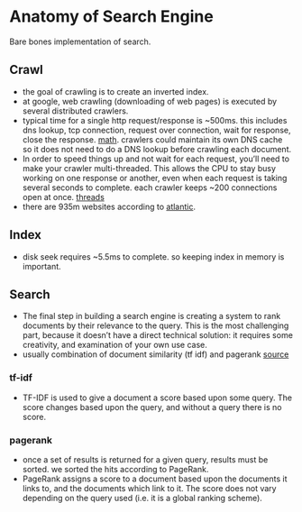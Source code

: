 # Anatomy of Search Engine
Bare bones implementation of search.

## Crawl
* the goal of crawling is to create an inverted index.
* at google, web crawling (downloading of web pages) is executed by several distributed crawlers.
* typical time for a single http request/response is ~500ms. this includes dns lookup, tcp connection, request over connection, wait for response, close the response. [math](https://www.quora.com/How-fast-should-network-request-response-normally-take-from-server-to-server). crawlers could maintain its own DNS cache so it does not need to do a DNS lookup before crawling each document.
* In order to speed things up and not wait for each request, you’ll need to make your crawler multi-threaded. This allows the CPU to stay busy working on one response or another, even when each request is taking several seconds to complete. each crawler keeps ~200 connections open at once. [threads](https://blog.hartleybrody.com/scrape-amazon/#code)
* there are 935m websites according to [atlantic](https://www.theatlantic.com/technology/archive/2015/09/how-many-websites-are-there/408151/). 

## Index
* disk seek requires ~5.5ms to complete. so keeping index in memory is important.

## Search

* The final step in building a search engine is creating a system to rank documents by their relevance to the query. This is the most challenging part, because it doesn’t have a direct technical solution: it requires some creativity, and examination of your own use case.
* usually combination of document similarity (tf idf) and pagerank [source](https://stackoverflow.com/questions/10692752/advantages-page-rank-has-over-tf-idf)

### tf-idf
* TF-IDF is used to give a document a score based upon some query. The score changes based upon the query, and without a query there is no score.

### pagerank
* once a set of results is returned for a given query, results must be sorted. we sorted the hits according to PageRank.
* PageRank assigns a score to a document based upon the documents it links to, and the documents which link to it. The score does not vary depending on the query used (i.e. it is a global ranking scheme).